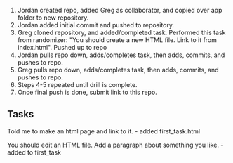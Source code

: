 1. Jordan created repo, added Greg as collaborator, and copied over app folder to new repository.
2. Jordan added initial commit and pushed to repository.
3. Greg cloned repository, and added/completed task. Performed this task from randomizer: "You should create a new HTML file. Link to it from index.html". Pushed up to repo
4. Jordan pulls repo down, adds/completes task, then adds, commits, and pushes to repo.
5. Greg pulls repo down, adds/completes task, then adds, commits, and pushes to repo.
6. Steps 4-5 repeated until drill is complete.
7. Once final push is done, submit link to this repo.

## Tasks
Told me to make an html page and link to it.
    - added first_task.html

You should edit an HTML file. Add a paragraph about something you like.
    - added to first_task
